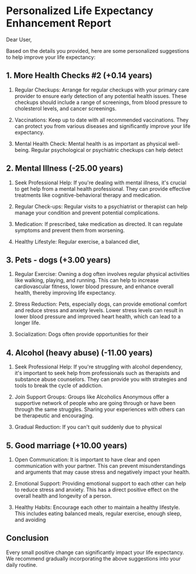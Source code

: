 # Personalized Life Expectancy Enhancement Report

Dear User,

Based on the details you provided, here are some personalized suggestions to help improve your life expectancy:

## 1. More Health Checks #2 (+0.14 years)

1. Regular Checkups: Arrange for regular checkups with your primary care provider to ensure early detection of any potential health issues. These checkups should include a range of screenings, from blood pressure to cholesterol levels, and cancer screenings.

2. Vaccinations: Keep up to date with all recommended vaccinations. They can protect you from various diseases and significantly improve your life expectancy.

3. Mental Health Check: Mental health is as important as physical well-being. Regular psychological or psychiatric checkups can help detect

## 2. Mental Illness (-25.00 years)

1. Seek Professional Help: If you're dealing with mental illness, it's crucial to get help from a mental health professional. They can provide effective treatments like cognitive-behavioral therapy and medication.

2. Regular Check-ups: Regular visits to a psychiatrist or therapist can help manage your condition and prevent potential complications. 

3. Medication: If prescribed, take medication as directed. It can regulate symptoms and prevent them from worsening.

4. Healthy Lifestyle: Regular exercise, a balanced diet,

## 3. Pets - dogs (+3.00 years)

1. Regular Exercise: Owning a dog often involves regular physical activities like walking, playing, and running. This can help to increase cardiovascular fitness, lower blood pressure, and enhance overall health, thereby improving life expectancy. 

2. Stress Reduction: Pets, especially dogs, can provide emotional comfort and reduce stress and anxiety levels. Lower stress levels can result in lower blood pressure and improved heart health, which can lead to a longer life. 

3. Socialization: Dogs often provide opportunities for their

## 4. Alcohol (heavy abuse) (-11.00 years)

1. Seek Professional Help: If you're struggling with alcohol dependency, it's important to seek help from professionals such as therapists and substance abuse counselors. They can provide you with strategies and tools to break the cycle of addiction.

2. Join Support Groups: Groups like Alcoholics Anonymous offer a supportive network of people who are going through or have been through the same struggles. Sharing your experiences with others can be therapeutic and encouraging.

3. Gradual Reduction: If you can't quit suddenly due to physical

## 5. Good marriage (+10.00 years)

1. Open Communication: It is important to have clear and open communication with your partner. This can prevent misunderstandings and arguments that may cause stress and negatively impact your health.

2. Emotional Support: Providing emotional support to each other can help to reduce stress and anxiety. This has a direct positive effect on the overall health and longevity of a person.

3. Healthy Habits: Encourage each other to maintain a healthy lifestyle. This includes eating balanced meals, regular exercise, enough sleep, and avoiding


## Conclusion

Every small positive change can significantly impact your life expectancy. We recommend gradually incorporating the above suggestions into your daily routine.

